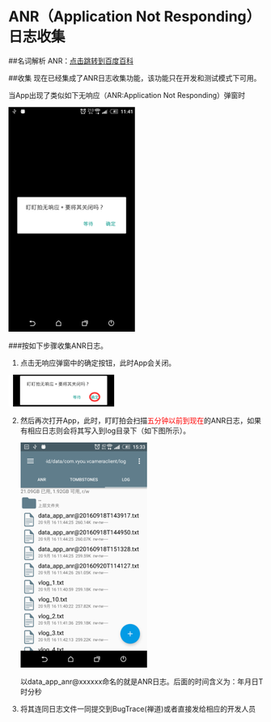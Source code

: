 # ANR（Application Not Responding）日志收集

##名词解析
ANR：[点击跳转到百度百科](http://baike.baidu.com/link?url=o4dEs5KLuCEqlPjDZROh_tL92PA0DoQu3I1qH7_LlHAyKSXfmO2wA2tkEctRN8uS7Dxw2pEq31-tcpNFS36SS_)


##收集
现在已经集成了ANR日志收集功能，该功能只在开发和测试模式下可用。

当App出现了类似如下无响应（ANR:Application Not Responding）弹窗时

<img src="Screenshot_20160920-114133.png" width="250">

###按如下步骤收集ANR日志。

1. 点击无响应弹窗中的确定按钮，此时App会关闭。

 ![](QQ截图20160920153119.png)

2. 然后再次打开App，此时，盯盯拍会扫描<font color=ff0000>五分钟以前到现在</font>的ANR日志，如果有相应日志则会将其写入到log目录下（如下图所示）。

   <img src="Screenshot_20160920-153330.png" width="250">
   
   以data_app_anr@xxxxxx命名的就是ANR日志。后面的时间含义为：年月日T时分秒
   
3. 将其连同日志文件一同提交到BugTrace(禅道)或者直接发给相应的开发人员